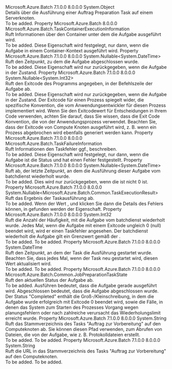 <Type Name="JobPreparationTaskExecutionInformation" FullName="Microsoft.Azure.Batch.JobPreparationTaskExecutionInformation">
  <TypeSignature Language="C#" Value="public class JobPreparationTaskExecutionInformation" />
  <TypeSignature Language="ILAsm" Value=".class public auto ansi beforefieldinit JobPreparationTaskExecutionInformation extends System.Object" />
  <TypeSignature Language="DocId" Value="T:Microsoft.Azure.Batch.JobPreparationTaskExecutionInformation" />
  <TypeSignature Language="VB.NET" Value="Public Class JobPreparationTaskExecutionInformation" />
  <TypeSignature Language="F#" Value="type JobPreparationTaskExecutionInformation = class&#xA;    interface IPropertyMetadata&#xA;    interface IModifiable&#xA;    interface IReadOnly" />
  <AssemblyInfo>
    <AssemblyName>Microsoft.Azure.Batch</AssemblyName>
    <AssemblyVersion>7.1.0.0</AssemblyVersion>
    <AssemblyVersion>8.0.0.0</AssemblyVersion>
  </AssemblyInfo>
  <Base>
    <BaseTypeName>System.Object</BaseTypeName>
  </Base>
  <Interfaces />
  <Docs>
    <summary>
            Details über die Ausführung einer <see cref="P:Microsoft.Azure.Batch.CloudJob.JobPreparationTask">Auftrag Preparation Task</see> auf einem Serverknoten.
            </summary>
    <remarks>To be added.</remarks>
  </Docs>
  <Members>
    <Member MemberName="ContainerInformation">
      <MemberSignature Language="C#" Value="public Microsoft.Azure.Batch.TaskContainerExecutionInformation ContainerInformation { get; }" />
      <MemberSignature Language="ILAsm" Value=".property instance class Microsoft.Azure.Batch.TaskContainerExecutionInformation ContainerInformation" />
      <MemberSignature Language="DocId" Value="P:Microsoft.Azure.Batch.JobPreparationTaskExecutionInformation.ContainerInformation" />
      <MemberSignature Language="VB.NET" Value="Public ReadOnly Property ContainerInformation As TaskContainerExecutionInformation" />
      <MemberSignature Language="F#" Value="member this.ContainerInformation : Microsoft.Azure.Batch.TaskContainerExecutionInformation" Usage="Microsoft.Azure.Batch.JobPreparationTaskExecutionInformation.ContainerInformation" />
      <MemberType>Property</MemberType>
      <AssemblyInfo>
        <AssemblyName>Microsoft.Azure.Batch</AssemblyName>
        <AssemblyVersion>8.0.0.0</AssemblyVersion>
      </AssemblyInfo>
      <ReturnValue>
        <ReturnType>Microsoft.Azure.Batch.TaskContainerExecutionInformation</ReturnType>
      </ReturnValue>
      <Docs>
        <summary>
            Ruft Informationen über den Container unter dem die Aufgabe ausgeführt wird.
            </summary>
        <value>To be added.</value>
        <remarks>
            Diese Eigenschaft wird festgelegt, nur dann, wenn die Aufgabe in einem Container-Kontext ausgeführt wird.
            </remarks>
      </Docs>
    </Member>
    <Member MemberName="EndTime">
      <MemberSignature Language="C#" Value="public Nullable&lt;DateTime&gt; EndTime { get; }" />
      <MemberSignature Language="ILAsm" Value=".property instance valuetype System.Nullable`1&lt;valuetype System.DateTime&gt; EndTime" />
      <MemberSignature Language="DocId" Value="P:Microsoft.Azure.Batch.JobPreparationTaskExecutionInformation.EndTime" />
      <MemberSignature Language="VB.NET" Value="Public ReadOnly Property EndTime As Nullable(Of DateTime)" />
      <MemberSignature Language="F#" Value="member this.EndTime : Nullable&lt;DateTime&gt;" Usage="Microsoft.Azure.Batch.JobPreparationTaskExecutionInformation.EndTime" />
      <MemberType>Property</MemberType>
      <AssemblyInfo>
        <AssemblyName>Microsoft.Azure.Batch</AssemblyName>
        <AssemblyVersion>7.1.0.0</AssemblyVersion>
        <AssemblyVersion>8.0.0.0</AssemblyVersion>
      </AssemblyInfo>
      <ReturnValue>
        <ReturnType>System.Nullable&lt;System.DateTime&gt;</ReturnType>
      </ReturnValue>
      <Docs>
        <summary>
            Ruft den Zeitpunkt, zu dem die Aufgabe abgeschlossen wurde.
            </summary>
        <value>To be added.</value>
        <remarks>
            Diese Eigenschaft wird nur zurückgegeben, wenn die Aufgabe in der <see cref="F:Microsoft.Azure.Batch.Common.JobPreparationTaskState.Completed" /> Zustand.
            </remarks>
      </Docs>
    </Member>
    <Member MemberName="ExitCode">
      <MemberSignature Language="C#" Value="public Nullable&lt;int&gt; ExitCode { get; }" />
      <MemberSignature Language="ILAsm" Value=".property instance valuetype System.Nullable`1&lt;int32&gt; ExitCode" />
      <MemberSignature Language="DocId" Value="P:Microsoft.Azure.Batch.JobPreparationTaskExecutionInformation.ExitCode" />
      <MemberSignature Language="VB.NET" Value="Public ReadOnly Property ExitCode As Nullable(Of Integer)" />
      <MemberSignature Language="F#" Value="member this.ExitCode : Nullable&lt;int&gt;" Usage="Microsoft.Azure.Batch.JobPreparationTaskExecutionInformation.ExitCode" />
      <MemberType>Property</MemberType>
      <AssemblyInfo>
        <AssemblyName>Microsoft.Azure.Batch</AssemblyName>
        <AssemblyVersion>7.1.0.0</AssemblyVersion>
        <AssemblyVersion>8.0.0.0</AssemblyVersion>
      </AssemblyInfo>
      <ReturnValue>
        <ReturnType>System.Nullable&lt;System.Int32&gt;</ReturnType>
      </ReturnValue>
      <Docs>
        <summary>
            Ruft den Exitcode des Programms angegeben, in der Befehlszeile der Aufgabe ab.
            </summary>
        <value>To be added.</value>
        <remarks>
            Diese Eigenschaft wird nur zurückgegeben, wenn die Aufgabe in der <see cref="F:Microsoft.Azure.Batch.Common.JobPreparationTaskState.Completed" /> Zustand. Der Exitcode für einen Prozess spiegelt wider, die spezifische Konvention, die vom Anwendungsentwickler für diesen Prozess implementiert wird. Wenn Sie den Exitcodewert für Entscheidungen in Ihrem Code verwenden, achten Sie darauf, dass Sie wissen, dass die Exit Code Konvention, die von der Anwendungsprozess verwendet. Beachten Sie, dass der Exitcode von Compute Knoten ausgeführt wird, z. B. wenn ein Prozess abgebrochen wird ebenfalls generiert werden kann.
            </remarks>
      </Docs>
    </Member>
    <Member MemberName="FailureInformation">
      <MemberSignature Language="C#" Value="public Microsoft.Azure.Batch.TaskFailureInformation FailureInformation { get; }" />
      <MemberSignature Language="ILAsm" Value=".property instance class Microsoft.Azure.Batch.TaskFailureInformation FailureInformation" />
      <MemberSignature Language="DocId" Value="P:Microsoft.Azure.Batch.JobPreparationTaskExecutionInformation.FailureInformation" />
      <MemberSignature Language="VB.NET" Value="Public ReadOnly Property FailureInformation As TaskFailureInformation" />
      <MemberSignature Language="F#" Value="member this.FailureInformation : Microsoft.Azure.Batch.TaskFailureInformation" Usage="Microsoft.Azure.Batch.JobPreparationTaskExecutionInformation.FailureInformation" />
      <MemberType>Property</MemberType>
      <AssemblyInfo>
        <AssemblyName>Microsoft.Azure.Batch</AssemblyName>
        <AssemblyVersion>7.1.0.0</AssemblyVersion>
        <AssemblyVersion>8.0.0.0</AssemblyVersion>
      </AssemblyInfo>
      <ReturnValue>
        <ReturnType>Microsoft.Azure.Batch.TaskFailureInformation</ReturnType>
      </ReturnValue>
      <Docs>
        <summary>
            Ruft Informationen den Taskfehler ggf., beschreiben.
            </summary>
        <value>To be added.</value>
        <remarks>
            Diese Eigenschaft wird festgelegt, nur dann, wenn die Aufgabe ist die <see cref="F:Microsoft.Azure.Batch.Common.JobPreparationTaskState.Completed" /> Status und hat einen Fehler festgestellt.
            </remarks>
      </Docs>
    </Member>
    <Member MemberName="LastRetryTime">
      <MemberSignature Language="C#" Value="public Nullable&lt;DateTime&gt; LastRetryTime { get; }" />
      <MemberSignature Language="ILAsm" Value=".property instance valuetype System.Nullable`1&lt;valuetype System.DateTime&gt; LastRetryTime" />
      <MemberSignature Language="DocId" Value="P:Microsoft.Azure.Batch.JobPreparationTaskExecutionInformation.LastRetryTime" />
      <MemberSignature Language="VB.NET" Value="Public ReadOnly Property LastRetryTime As Nullable(Of DateTime)" />
      <MemberSignature Language="F#" Value="member this.LastRetryTime : Nullable&lt;DateTime&gt;" Usage="Microsoft.Azure.Batch.JobPreparationTaskExecutionInformation.LastRetryTime" />
      <MemberType>Property</MemberType>
      <AssemblyInfo>
        <AssemblyName>Microsoft.Azure.Batch</AssemblyName>
        <AssemblyVersion>7.1.0.0</AssemblyVersion>
        <AssemblyVersion>8.0.0.0</AssemblyVersion>
      </AssemblyInfo>
      <ReturnValue>
        <ReturnType>System.Nullable&lt;System.DateTime&gt;</ReturnType>
      </ReturnValue>
      <Docs>
        <summary>
            Ruft ab, der letzte Zeitpunkt, an dem die Ausführung dieser Aufgabe vom batchdienst wiederholt wurde.
            </summary>
        <value>To be added.</value>
        <remarks>
            Dies wird nur zurückgegeben, wenn die <see cref="P:Microsoft.Azure.Batch.JobPreparationTaskExecutionInformation.RetryCount" /> ist nicht 0 ist.
            </remarks>
      </Docs>
    </Member>
    <Member MemberName="Result">
      <MemberSignature Language="C#" Value="public Nullable&lt;Microsoft.Azure.Batch.Common.TaskExecutionResult&gt; Result { get; }" />
      <MemberSignature Language="ILAsm" Value=".property instance valuetype System.Nullable`1&lt;valuetype Microsoft.Azure.Batch.Common.TaskExecutionResult&gt; Result" />
      <MemberSignature Language="DocId" Value="P:Microsoft.Azure.Batch.JobPreparationTaskExecutionInformation.Result" />
      <MemberSignature Language="VB.NET" Value="Public ReadOnly Property Result As Nullable(Of TaskExecutionResult)" />
      <MemberSignature Language="F#" Value="member this.Result : Nullable&lt;Microsoft.Azure.Batch.Common.TaskExecutionResult&gt;" Usage="Microsoft.Azure.Batch.JobPreparationTaskExecutionInformation.Result" />
      <MemberType>Property</MemberType>
      <AssemblyInfo>
        <AssemblyName>Microsoft.Azure.Batch</AssemblyName>
        <AssemblyVersion>7.1.0.0</AssemblyVersion>
        <AssemblyVersion>8.0.0.0</AssemblyVersion>
      </AssemblyInfo>
      <ReturnValue>
        <ReturnType>System.Nullable&lt;Microsoft.Azure.Batch.Common.TaskExecutionResult&gt;</ReturnType>
      </ReturnValue>
      <Docs>
        <summary>
            Ruft das Ergebnis der Taskausführung ab.
            </summary>
        <value>To be added.</value>
        <remarks>
            Wenn der Wert <see cref="F:Microsoft.Azure.Batch.Common.TaskExecutionResult.Failure" />, und klicken Sie dann die Details des Fehlers können, in gefunden werden der <see cref="P:Microsoft.Azure.Batch.JobPreparationTaskExecutionInformation.FailureInformation" /> Eigenschaft.
            </remarks>
      </Docs>
    </Member>
    <Member MemberName="RetryCount">
      <MemberSignature Language="C#" Value="public int RetryCount { get; }" />
      <MemberSignature Language="ILAsm" Value=".property instance int32 RetryCount" />
      <MemberSignature Language="DocId" Value="P:Microsoft.Azure.Batch.JobPreparationTaskExecutionInformation.RetryCount" />
      <MemberSignature Language="VB.NET" Value="Public ReadOnly Property RetryCount As Integer" />
      <MemberSignature Language="F#" Value="member this.RetryCount : int" Usage="Microsoft.Azure.Batch.JobPreparationTaskExecutionInformation.RetryCount" />
      <MemberType>Property</MemberType>
      <AssemblyInfo>
        <AssemblyName>Microsoft.Azure.Batch</AssemblyName>
        <AssemblyVersion>7.1.0.0</AssemblyVersion>
        <AssemblyVersion>8.0.0.0</AssemblyVersion>
      </AssemblyInfo>
      <ReturnValue>
        <ReturnType>System.Int32</ReturnType>
      </ReturnValue>
      <Docs>
        <summary>
            Ruft die Anzahl der Häufigkeit, mit die Aufgabe vom batchdienst wiederholt wurde. Jedes Mal, wenn die Aufgabe mit einem Exitcode ungleich 0 (null) beendet wird, wird er einen Taskfehler angesehen. Der batchdienst wiederholt die Aufgabe gilt ein Grenzwert gemäß der <see cref="P:Microsoft.Azure.Batch.JobPreparationTask.Constraints" />.
            </summary>
        <value>To be added.</value>
        <remarks>To be added.</remarks>
      </Docs>
    </Member>
    <Member MemberName="StartTime">
      <MemberSignature Language="C#" Value="public DateTime StartTime { get; }" />
      <MemberSignature Language="ILAsm" Value=".property instance valuetype System.DateTime StartTime" />
      <MemberSignature Language="DocId" Value="P:Microsoft.Azure.Batch.JobPreparationTaskExecutionInformation.StartTime" />
      <MemberSignature Language="VB.NET" Value="Public ReadOnly Property StartTime As DateTime" />
      <MemberSignature Language="F#" Value="member this.StartTime : DateTime" Usage="Microsoft.Azure.Batch.JobPreparationTaskExecutionInformation.StartTime" />
      <MemberType>Property</MemberType>
      <AssemblyInfo>
        <AssemblyName>Microsoft.Azure.Batch</AssemblyName>
        <AssemblyVersion>7.1.0.0</AssemblyVersion>
        <AssemblyVersion>8.0.0.0</AssemblyVersion>
      </AssemblyInfo>
      <ReturnValue>
        <ReturnType>System.DateTime</ReturnType>
      </ReturnValue>
      <Docs>
        <summary>
            Ruft den Zeitpunkt, an dem der Task die Ausführung gestartet wurde. Beachten Sie, dass jedes Mal, wenn der Task neu gestartet wird, diesen Wert aktualisiert wird.
            </summary>
        <value>To be added.</value>
        <remarks>To be added.</remarks>
      </Docs>
    </Member>
    <Member MemberName="State">
      <MemberSignature Language="C#" Value="public Microsoft.Azure.Batch.Common.JobPreparationTaskState State { get; }" />
      <MemberSignature Language="ILAsm" Value=".property instance valuetype Microsoft.Azure.Batch.Common.JobPreparationTaskState State" />
      <MemberSignature Language="DocId" Value="P:Microsoft.Azure.Batch.JobPreparationTaskExecutionInformation.State" />
      <MemberSignature Language="VB.NET" Value="Public ReadOnly Property State As JobPreparationTaskState" />
      <MemberSignature Language="F#" Value="member this.State : Microsoft.Azure.Batch.Common.JobPreparationTaskState" Usage="Microsoft.Azure.Batch.JobPreparationTaskExecutionInformation.State" />
      <MemberType>Property</MemberType>
      <AssemblyInfo>
        <AssemblyName>Microsoft.Azure.Batch</AssemblyName>
        <AssemblyVersion>7.1.0.0</AssemblyVersion>
        <AssemblyVersion>8.0.0.0</AssemblyVersion>
      </AssemblyInfo>
      <ReturnValue>
        <ReturnType>Microsoft.Azure.Batch.Common.JobPreparationTaskState</ReturnType>
      </ReturnValue>
      <Docs>
        <summary>
            Ruft den aktuellen Status der Aufgabe ab.
            </summary>
        <value>To be added.</value>
        <remarks>
            Ausführen bedeutet, dass die Aufgabe gerade ausgeführt wird. Abgeschlossen bedeutet, dass die Aufgabe abgeschlossen wurde. Der Status "Completed" enthält die Groß-/Kleinschreibung, in dem die Aufgabe wurde erfolgreich mit Exitcode 0 beendet wird, sowie die Fälle, in denen das System zum Starten des Prozesses Vorgang wegen planungsfehlern oder nach zahlreiche verursacht das Wiederholungslimit erreicht wurde.
            </remarks>
      </Docs>
    </Member>
    <Member MemberName="TaskRootDirectory">
      <MemberSignature Language="C#" Value="public string TaskRootDirectory { get; }" />
      <MemberSignature Language="ILAsm" Value=".property instance string TaskRootDirectory" />
      <MemberSignature Language="DocId" Value="P:Microsoft.Azure.Batch.JobPreparationTaskExecutionInformation.TaskRootDirectory" />
      <MemberSignature Language="VB.NET" Value="Public ReadOnly Property TaskRootDirectory As String" />
      <MemberSignature Language="F#" Value="member this.TaskRootDirectory : string" Usage="Microsoft.Azure.Batch.JobPreparationTaskExecutionInformation.TaskRootDirectory" />
      <MemberType>Property</MemberType>
      <AssemblyInfo>
        <AssemblyName>Microsoft.Azure.Batch</AssemblyName>
        <AssemblyVersion>7.1.0.0</AssemblyVersion>
        <AssemblyVersion>8.0.0.0</AssemblyVersion>
      </AssemblyInfo>
      <ReturnValue>
        <ReturnType>System.String</ReturnType>
      </ReturnValue>
      <Docs>
        <summary>
            Ruft das Stammverzeichnis des Tasks "Auftrag zur Vorbereitung" auf den Computeknoten ab. Sie können diesen Pfad verwenden, zum Abrufen von Dateien, die von der Aufgabe, wie z. B. Protokolldateien erstellt.
            </summary>
        <value>To be added.</value>
        <remarks>To be added.</remarks>
      </Docs>
    </Member>
    <Member MemberName="TaskRootDirectoryUrl">
      <MemberSignature Language="C#" Value="public string TaskRootDirectoryUrl { get; }" />
      <MemberSignature Language="ILAsm" Value=".property instance string TaskRootDirectoryUrl" />
      <MemberSignature Language="DocId" Value="P:Microsoft.Azure.Batch.JobPreparationTaskExecutionInformation.TaskRootDirectoryUrl" />
      <MemberSignature Language="VB.NET" Value="Public ReadOnly Property TaskRootDirectoryUrl As String" />
      <MemberSignature Language="F#" Value="member this.TaskRootDirectoryUrl : string" Usage="Microsoft.Azure.Batch.JobPreparationTaskExecutionInformation.TaskRootDirectoryUrl" />
      <MemberType>Property</MemberType>
      <AssemblyInfo>
        <AssemblyName>Microsoft.Azure.Batch</AssemblyName>
        <AssemblyVersion>7.1.0.0</AssemblyVersion>
        <AssemblyVersion>8.0.0.0</AssemblyVersion>
      </AssemblyInfo>
      <ReturnValue>
        <ReturnType>System.String</ReturnType>
      </ReturnValue>
      <Docs>
        <summary>
            Ruft die URL in das Stammverzeichnis des Tasks "Auftrag zur Vorbereitung" auf den Computeknoten.
            </summary>
        <value>To be added.</value>
        <remarks>To be added.</remarks>
      </Docs>
    </Member>
  </Members>
</Type>